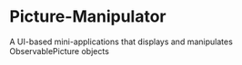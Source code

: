 # Picture-Manipulator
A UI-based mini-applications that displays and manipulates ObservablePicture objects
